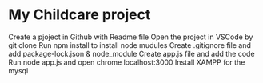 # My Childcare project 
Create a pjoject in Github with Readme file
Open the project in VSCode by git clone
Run npm install to install node mudules 
Create .gitignore file and add package-lock.json & node_module
Create app.js file and add the code
Run node app.js and open chrome localhost:3000
Install XAMPP for the mysql
